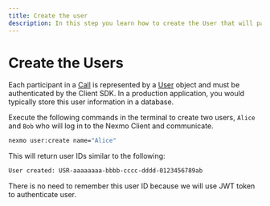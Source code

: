 ```yaml
---
title: Create the user
description: In this step you learn how to create the User that will participate in the Call.
---
```


# Create the Users

Each participant in a [Call](/conversation/concepts/call) is represented by a [User](/conversation/concepts/user) object and must be authenticated by the Client SDK. In a production application, you would typically store this user information in a database.

Execute the following commands in the terminal to create two users, `Alice` and `Bob` who will log in to the Nexmo Client and communicate.

```bash
nexmo user:create name="Alice"
```

This will return user IDs similar to the following:

```sh
User created: USR-aaaaaaaa-bbbb-cccc-dddd-0123456789ab
```

There is no need to remember this user ID because we will use JWT token to authenticate user.